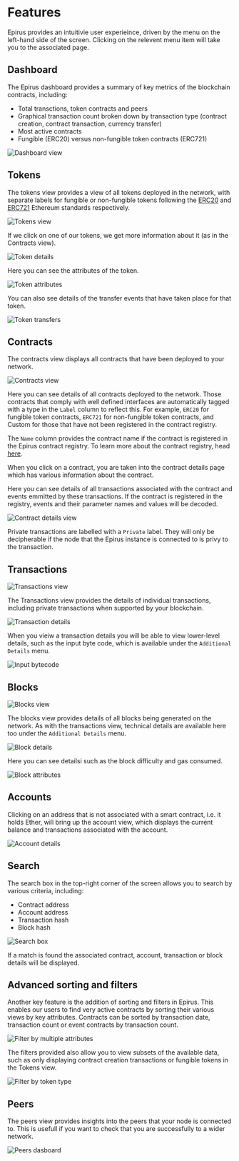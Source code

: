 # Features

Epirus provides an intuitivie user experieince, driven by the menu on the left-hand side of the screen. Clicking on the relevent menu item will take you to the associated page.

## Dashboard

The Epirus dashboard provides a summary of key metrics of the blockchain contracts, including:

- Total transctions, token contracts and peers
- Graphical transaction count broken down by transaction type (contract creation, contract transaction, currency transfer)
- Most active contracts
- Fungible (ERC20) versus non-fungible token contracts (ERC721)

![Dashboard view](img/dashboard.png)

## Tokens

The tokens view provides a view of all tokens deployed in the network, with separate labels for 
fungible or non-fungible tokens following the [ERC20](http://eips.ethereum.org/EIPS/eip-20) and [ERC721](http://eips.ethereum.org/EIPS/eip-721) Ethereum standards respectively.

![Tokens view](img/tokens.png)

If we click on one of our tokens, we get more information about it (as in the Contracts view).

![Token details](img/token_details.png)

Here you can see the attributes of the token.

![Token attributes](img/token_attributes.png)

You can also see details of the transfer events that have taken place for that token.

![Token transfers](img/token_transfers.png)

## Contracts

The contracts view displays all contracts that have been deployed to your network.

![Contracts view](img/contracts.png)

Here you can see details of all contracts deployed to the network. Those contracts that comply with well defined interfaces are automatically tagged with a type in the `Label` column to reflect this. For example, `ERC20` for fungible token contracts, `ERC721` for non-fungible token contracts, and Custom for those that have not been registered in the contract registry.

The `Name` column provides the contract name if the contract is registered in the Epirus contract registry. To learn more about the contract registry, head [here](metadata.md).

When you click on a contract, you are taken into the contract details page which has various information about the contract.

Here you can see details of all transactions associated with the contract and events emmitted by these transactions. If the contract is registered in the registry, events and their parameter names and values will be decoded.

![Contract details view](img/contract_details.png)

Private transactions are labelled with a `Private` label. They will only be decipherable if the node that the Epirus instance is connected to is privy to the transaction.

## Transactions

![Transactions view](img/transactions.png)

The Transactions view provides the details of individual transactions, including private transactions when supported by your blockchain.

![Transaction details](img/transaction_details.png)

When you vieiw a transaction details you will be able to view lower-level details, such as the input byte code, which is available under the `Additional Details` menu.

![Input bytecode](img/input_bytecode.png)

## Blocks

![Blocks view](img/blocks.png)

The blocks view provides details of all blocks being generated on the network. As with the transactions view, technical details are available here too under the `Additional Details` menu.

![Block details](img/block_details.png)

Here you can see detailsi such as the block difficulty and gas consumed.

![Block attributes](img/block_attributes.png)

## Accounts

Clicking on an address that is not associated with a smart contract, i.e. it holds Ether, will bring up the account view, which displays the current balance and transactions associated with the account.

![Account details](img/account_details.png)

## Search

The search box in the top-right corner of the screen allows you to search by various criteria, including:

- Contract address
- Account address
- Transaction hash
- Block hash

![Search box](img/search.png)

If a match is found the associated contract, account, transaction or block details will be displayed.

## Advanced sorting and filters

Another key feature is the addition of sorting and filters in Epirus. This enables our users to 
find very active contracts by sorting their various views by key attributes. Contracts can be 
sorted by transaction date, transaction count or event contracts by transaction count.

![Filter by multiple attributes](img/filtering.png)

The filters provided also allow you to view subsets of the available data, such as only 
displaying contract creation transactions or fungible tokens in the Tokens view.

![Filter by token type](img/filtering_tokens.png)

## Peers

The peers view provides insights into the peers that your node is connected to. This is usefull if you want to check that you are successfully to a wider network.

![Peers dasboard](img/peers.png)
